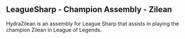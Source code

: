 LeagueSharp - Champion Assembly - Zilean
-----------

HydraZilean is an assembly for League Sharp that assists in playing the champion Zilean in League of Legends.

